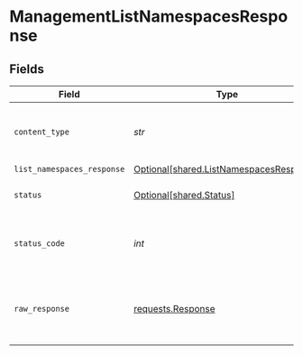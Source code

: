 # ManagementListNamespacesResponse


## Fields

| Field                                                                                    | Type                                                                                     | Required                                                                                 | Description                                                                              |
| ---------------------------------------------------------------------------------------- | ---------------------------------------------------------------------------------------- | ---------------------------------------------------------------------------------------- | ---------------------------------------------------------------------------------------- |
| `content_type`                                                                           | *str*                                                                                    | :heavy_check_mark:                                                                       | HTTP response content type for this operation                                            |
| `list_namespaces_response`                                                               | [Optional[shared.ListNamespacesResponse]](../../models/shared/listnamespacesresponse.md) | :heavy_minus_sign:                                                                       | OK                                                                                       |
| `status`                                                                                 | [Optional[shared.Status]](../../models/shared/status.md)                                 | :heavy_minus_sign:                                                                       | Default error response                                                                   |
| `status_code`                                                                            | *int*                                                                                    | :heavy_check_mark:                                                                       | HTTP response status code for this operation                                             |
| `raw_response`                                                                           | [requests.Response](https://requests.readthedocs.io/en/latest/api/#requests.Response)    | :heavy_minus_sign:                                                                       | Raw HTTP response; suitable for custom response parsing                                  |